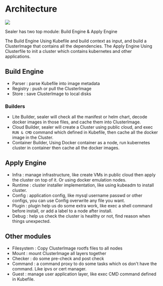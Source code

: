 # Architecture

![](https://user-images.githubusercontent.com/8912557/133879086-f13e3e37-65c3-43e2-977c-e8ebf8c8fb34.png)

Sealer has two top module: Build Engine & Apply Engine

The Build Engine Using Kubefile and build context as input, and build a ClusterImage that contains all the dependencies.
The Apply Engine Using Clusterfile to init a cluster which contains kubernetes and other applications.

## Build Engine

* Parser : parse Kubefile into image metadata
* Registry : push or pull the ClusterImage
* Store : save ClusterImage to local disks

### Builders

* Lite Builder, sealer will check all the manifest or helm chart, decode docker images in those files, and cache them into ClusterImage.
* Cloud Builder, sealer will create a Cluster using public cloud, and exec `RUN & CMD` command which defined in Kubefile, then cache all the docker image in the Cluster.
* Container Builder, Using Docker container as a node, run kubernetes cluster in container then cache all the docker images.

## Apply Engine

* Infra : manage infrastructure, like create VMs in public cloud then apply the cluster on top of it. Or using docker emulation nodes.
* Runtime : cluster installer implementation, like using kubeadm to install cluster.
* Config : application config, like mysql username passwd or other configs, you can use Config overwrite any file you want.
* Plugin : plugin help us do some extra work, like exec a shell command before install, or add a label to a node after install.
* Debug : help us check the cluster is healthy or not, find reason when things unexpected.

## Other modules

* Filesystem : Copy ClusterImage rootfs files to all nodes
* Mount : mount ClusterImage all layers together
* Checker : do some pre-check and post check
* Command : a command proxy to do some tasks which os don't have the command. Like ipvs or cert manager.
* Guest : manage user application layer, like exec CMD command defined in Kubefile.
